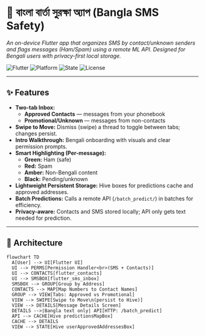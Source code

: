 
# 📱 বাংলা বার্তা সুরক্ষা অ্যাপ (Bangla SMS Safety)

*An on-device Flutter app that organizes SMS by contact/unknown senders and flags messages (Ham/Spam) using a remote ML API. Designed for Bengali users with privacy-first local storage.*

![Flutter](https://img.shields.io/badge/Flutter-3.x-blue)
![Platform](https://img.shields.io/badge/Platform-Android-green)
![State](https://img.shields.io/badge/State-Hive-yellow)
![License](https://img.shields.io/badge/License-MIT-lightgrey)

---

## ✨ Features

- **Two-tab Inbox:**  
  - **Approved Contacts** — messages from your phonebook  
  - **Promotional/Unknown** — messages from non-contacts
- **Swipe to Move:** Dismiss (swipe) a thread to toggle between tabs; changes persist.
- **Intro Walkthrough:** Bengali onboarding with visuals and clear permission prompts.
- **Smart Highlighting (Per-message):**  
  - **Green:** Ham (safe)  
  - **Red:** Spam  
  - **Amber:** Non-Bengali content  
  - **Black:** Pending/unknown
- **Lightweight Persistent Storage:** Hive boxes for predictions cache and approved addresses.
- **Batch Predictions:** Calls a remote API (`/batch_predict/`) in batches for efficiency.
- **Privacy-aware:** Contacts and SMS stored locally; API only gets text needed for prediction.

---

## 🧱 Architecture

```mermaid
flowchart TD
  A[User] --> UI[Flutter UI]
  UI --> PERMS[Permission Handler<br>(SMS + Contacts)]
  UI --> CONTACTS[flutter_contacts]
  UI --> SMSBOX[flutter_sms_inbox]
  SMSBOX --> GROUP[Group by Address]
  CONTACTS --> MAP[Map Numbers to Contact Names]
  GROUP --> VIEW[Tabs: Approved vs Promotional]
  VIEW --> SWIPE[Swipe to Move\n(persist to Hive)]
  VIEW --> DETAILS[Message Details Screen]
  DETAILS -->|Bangla text only| API[HTTP: /batch_predict]
  API --> CACHE[Hive predictionsMapBox]
  CACHE --> DETAILS
  VIEW --> STATE[Hive userApprovedAddressesBox]

